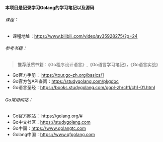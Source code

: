#### 本项目是记录学习Golang的学习笔记以及源码

###### 课程：
 - 课程地址：https://www.bilibili.com/video/av35928275/?p=24
 
###### 参考书籍：
>推荐纸质书籍：《Go程序设计语言》,《Go语言学习笔记》，《Go语言实战》
 - Go官方手册： https://tour.go-zh.org/basics/1
 - Go官方包API查阅：https://studygolang.com/pkgdoc
 - Go语言圣经：https://books.studygolang.com/gopl-zh/ch1/ch1-01.html
 
###### Go常用网站：
 - Go官方网站： https://golang.org/#
 - Go中文社区：https://studygolang.com
 - Go中国：https://www.golangtc.com
 - Golang中国：https://www.qfgolang.com



